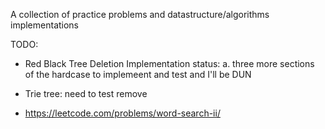 A collection of practice problems and datastructure/algorithms implementations

TODO: 
- Red Black Tree Deletion Implementation status: 
  a. three more sections of the hardcase to implemeent and test and I'll be DUN

- Trie tree: need to test remove

- https://leetcode.com/problems/word-search-ii/
